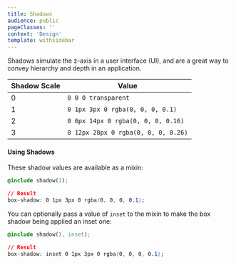 ```yaml
---
title: Shadows
audience: public
pageClasses: ''
context: 'Design'
template: withsidebar
---
```


Shadows simulate the z-axis in a user interface (UI), and are a great way to convey hierarchy and depth in an application.


Shadow Scale | Value
------------ | -----
0            | `0 0 0 transparent`
1            | `0 1px 3px 0 rgba(0, 0, 0, 0.1)`
2            | `0 6px 14px 0 rgba(0, 0, 0, 0.16)`
3            | `0 12px 28px 0 rgba(0, 0, 0, 0.26)`


<swatch property="box-shadow" label="0" value="0 0 0 transparent"></swatch>
<swatch property="box-shadow" label="1" value="0 1px 3px 0 rgba(0, 0, 0, 0.1)"></swatch>
<swatch property="box-shadow" label="2" value="0 6px 14px 0 rgba(0, 0, 0, 0.16)"></swatch>
<swatch property="box-shadow" label="3" value="0 12px 28px 0 rgba(0, 0, 0, 0.26)"></swatch>


#### Using Shadows

These shadow values are available as a mixin:

```css
@include shadow(1);

// Result
box-shadow: 0 1px 3px 0 rgba(0, 0, 0, 0.1);
```

You can optionally pass a value of `inset` to the mixin to make the box shadow being applied an inset one:

```css
@include shadow(1, inset);

// Result
box-shadow: inset 0 1px 3px 0 rgba(0, 0, 0, 0.1);
```
